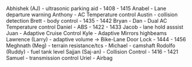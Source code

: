 Abhishek (AJ) - ultrasonic parking aid - 1408 - 1415
Anabel - Lane departure warning
Anthony - AC Temperature control
Austin - collision detection
Brett - body control - 1435 - 1442
Bryan -
Dan - Dual AC Temperature control
Daniel - ABS - 1422 - 1433
Jacob - lane hold asssist
Juan - Adaptive Cruise Control
Kyle - Adaptive Mirrors highbeams
Lawrence (Larry) - adaptive volume -> Bike-Lane Door Lock - 1444 - 1456
Meghnath (Meg) - terrain resistance/tcs -
Michael - camshaft
Rodolfo (Ruddy) - fuel tank level
Sajjan (Saj-an) - Collision Control - 1416 - 1421
Samuel - transmission control
Uriel - Airbag

